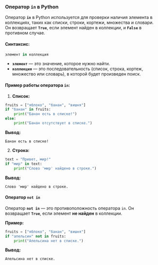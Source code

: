 ### Оператор `in` в Python

Оператор **`in`** в Python используется для проверки наличия элемента в коллекциях, таких как списки, строки, кортежи, множества и словари. Он возвращает **`True`**, если элемент найден в коллекции, и **`False`** в противном случае.

#### Синтаксис:

```python
элемент in коллекция
```

- **`элемент`** — это значение, которое нужно найти.
- **`коллекция`** — это последовательность (список, строка, кортеж, множество или словарь), в которой будет произведен поиск.

#### Пример работы оператора `in`:

1. **Список:**

```python
fruits = ["яблоко", "банан", "вишня"]
if "банан" in fruits:
    print("Банан есть в списке!")
else:
    print("Банан отсутствует в списке.")
```

**Вывод:**

```terminal
Банан есть в списке!
```

2. **Строка:**

```python
text = "Привет, мир!"
if "мир" in text:
    print("Слово 'мир' найдено в строке.")
```

**Вывод:**

```terminal
Слово 'мир' найдено в строке.
```

#### Оператор `not in`

Оператор **`not in`** — это противоположность оператора `in`. Он возвращает **`True`**, если элемент **не найден** в коллекции.

**Пример:**

```python
fruits = ["яблоко", "банан", "вишня"]
if "апельсин" not in fruits:
    print("Апельсина нет в списке.")
```

**Вывод:**

```terminal
Апельсина нет в списке.
```

